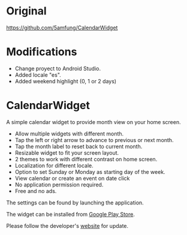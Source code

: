 Original
========
https://github.com/5amfung/CalendarWidget

Modifications
=============

* Change proyect to Android Studio.
* Added locale "es".
* Added weekend highlight (0, 1 or 2 days)

CalendarWidget
==============

A simple calendar widget to provide month view on your home screen.

* Allow multiple widgets with different month.
* Tap the left or right arrow to advance to previous or next month.
* Tap the month label to reset back to current month.
* Resizable widget to fit your screen layout.
* 2 themes to work with different contrast on home screen.
* Localization for different locale.
* Option to set Sunday or Monday as starting day of the week.
* View calendar or create an event on date click
* No application permission required.
* Free and no ads.

The settings can be found by launching the application.

The widget can be installed from [Google Play Store](https://play.google.com/store/apps/details?id=co.sfng.calendarwidget).

Please follow the developer's [website](https://www.google.com/url?q=https://plus.google.com/114031710002010042785/posts&sa=D&usg=AFQjCNFgz3TmLxWBQl-8LnXzzSjFkJZXvg) for update.
